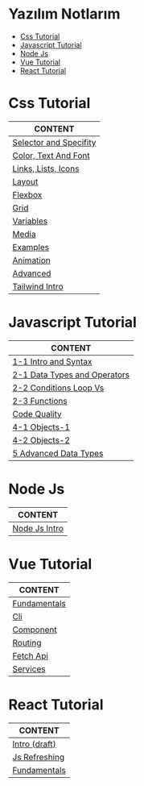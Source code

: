 <h1>Yazılım Notlarım</h1>

- [Css Tutorial](#css-tutorial)
- [Javascript Tutorial](#javascript-tutorial)
- [Node Js](#node-js)
- [Vue Tutorial](#vue-tutorial)
- [React Tutorial](#react-tutorial)


# Css Tutorial

CONTENT |
--- |
[Selector and Specifity](./web-css/css-intro-01-Selector-Specifity.md) |
[Color, Text And Font](./web-css/css-intro-02-Color-Text-Font.md) |
[Links, Lists, Icons](./web-css/css-intro-03-Links-Lists-Icons.md) |
[Layout](./web-css/css-intro-05-Layout.md) |
[Flexbox](./web-css/css-intro-06-Flexbox.md) |
[Grid](./web-css/css-intro-07-Grid.md) |
[Variables](./web-css/css-intro-08-Variables.md) |
[Media](./web-css/css-intro-09-media.md) |
[Examples](./web-css/css-intro-10-Examples.md) |
[Animation](./web-css/css-intro-11-Animation.md) |
[Advanced](./web-css/css-intro-12-Advanced.md) |
[Tailwind Intro](./web-css/css-tailwind-intro.md) |


# Javascript Tutorial

CONTENT |
--- |
[1-1 Intro and Syntax](./web-javascript/js-intro-1-1%20Intro%20and%20Syntax.md-1-Fundamentals.md) |
[2-1 Data Types and Operators](./web-javascript/js-intro-2-1%20Data%20Types%20And%20Operators.md) |
[2-2 Conditions Loop Vs](./web-javascript/js-intro-2-2%20If%20And%20Loops.md-intro-1-3-Fundamentals.md) |
[2-3 Functions](./web-javascript/js-intro-2-3%20Functions.mdintro-1-4-Functions.md) |
[Code Quality](./web-javascript/js-intro-3%20Code%20Quality.md-code-quality.md) |
[4-1 Objects-1](./web-javascript/js-intro-4%20Objects-1.mdtro-4-objects-1.md) |
[4-2 Objects-2](./web-javascript/js-intro-4%20Objects-2.mdtro-4-objects-2.md) |
[5 Advanced Data Types](./web-javascript/js-intro-5%20Advanced%20Data%20Types.md-data-types.md) |

# Node Js

CONTENT |
--- |
[Node Js Intro](./web-javascript/node-js-intro.md) |


# Vue Tutorial

CONTENT |
--- |
[Fundamentals](./vue/js-vue-1-Fundamentals.md) |
[Cli](./vue/js-vue-2-cli.md) |
[Component](./vue/js-vue-3-component.md) |
[Routing](./vue/js-vue-5-Routing.md) |
[Fetch Api](./vue/js-vue-6-Fetch-Api.md) |
[Services](./vue/js-vue-7-Services.md) |


# React Tutorial

CONTENT |
--- |
[Intro (draft)](./react/react-1-Intro.md) |
[Js Refreshing](./react/react-2-Js-Refreshing.md) |
[Fundamentals](./react/react-3-Fundamentals.md) |